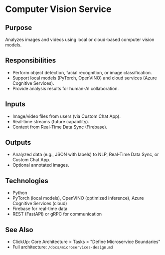 # Computer Vision Service
## Purpose
Analyzes images and videos using local or cloud-based computer vision models.

## Responsibilities
- Perform object detection, facial recognition, or image classification.
- Support local models (PyTorch, OpenVINO) and cloud services (Azure Cognitive Services).
- Provide analysis results for human-AI collaboration.

## Inputs
- Image/video files from users (via Custom Chat App).
- Real-time streams (future capability).
- Context from Real-Time Data Sync (Firebase).

## Outputs
- Analyzed data (e.g., JSON with labels) to NLP, Real-Time Data Sync, or Custom Chat App.
- Optional annotated images.

## Technologies
- Python
- PyTorch (local models), OpenVINO (optimized inference), Azure Cognitive Services (cloud)
- Firebase for real-time data
- REST (FastAPI) or gRPC for communication

## See Also
- ClickUp: Core Architecture > Tasks > "Define Microservice Boundaries"
- Full architecture: `/docs/microservices-design.md`